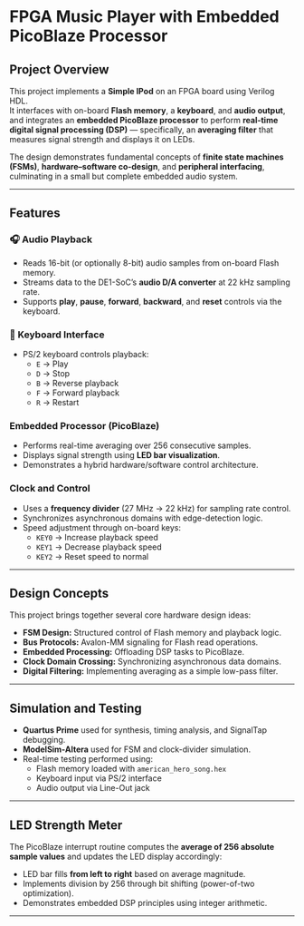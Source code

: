 # FPGA Music Player with Embedded PicoBlaze Processor

## Project Overview
This project implements a **Simple IPod** on an FPGA board using Verilog HDL.  
It interfaces with on-board **Flash memory**, a **keyboard**, and **audio output**, and integrates an **embedded PicoBlaze processor** to perform **real-time digital signal processing (DSP)** — specifically, an **averaging filter** that measures signal strength and displays it on LEDs.

The design demonstrates fundamental concepts of **finite state machines (FSMs)**, **hardware–software co-design**, and **peripheral interfacing**, culminating in a small but complete embedded audio system.

---

## Features
### 🎧 Audio Playback
- Reads 16-bit (or optionally 8-bit) audio samples from on-board Flash memory.
- Streams data to the DE1-SoC’s **audio D/A converter** at 22 kHz sampling rate.
- Supports **play**, **pause**, **forward**, **backward**, and **reset** controls via the keyboard.

### 🎹 Keyboard Interface
- PS/2 keyboard controls playback:
  - `E` → Play  
  - `D` → Stop  
  - `B` → Reverse playback  
  - `F` → Forward playback  
  - `R` → Restart

### Embedded Processor (PicoBlaze)
- Performs real-time averaging over 256 consecutive samples.
- Displays signal strength using **LED bar visualization**.
- Demonstrates a hybrid hardware/software control architecture.

### Clock and Control
- Uses a **frequency divider** (27 MHz → 22 kHz) for sampling rate control.
- Synchronizes asynchronous domains with edge-detection logic.
- Speed adjustment through on-board keys:
  - `KEY0` → Increase playback speed  
  - `KEY1` → Decrease playback speed  
  - `KEY2` → Reset speed to normal

---

## Design Concepts
This project brings together several core hardware design ideas:
- **FSM Design:** Structured control of Flash memory and playback logic.
- **Bus Protocols:** Avalon-MM signaling for Flash read operations.
- **Embedded Processing:** Offloading DSP tasks to PicoBlaze.
- **Clock Domain Crossing:** Synchronizing asynchronous data domains.
- **Digital Filtering:** Implementing averaging as a simple low-pass filter.

---

## Simulation and Testing
- **Quartus Prime** used for synthesis, timing analysis, and SignalTap debugging.
- **ModelSim-Altera** used for FSM and clock-divider simulation.
- Real-time testing performed using:
  - Flash memory loaded with `american_hero_song.hex`
  - Keyboard input via PS/2 interface
  - Audio output via Line-Out jack

---

## LED Strength Meter
The PicoBlaze interrupt routine computes the **average of 256 absolute sample values** and updates the LED display accordingly:
- LED bar fills **from left to right** based on average magnitude.
- Implements division by 256 through bit shifting (power-of-two optimization).
- Demonstrates embedded DSP principles using integer arithmetic.

---
